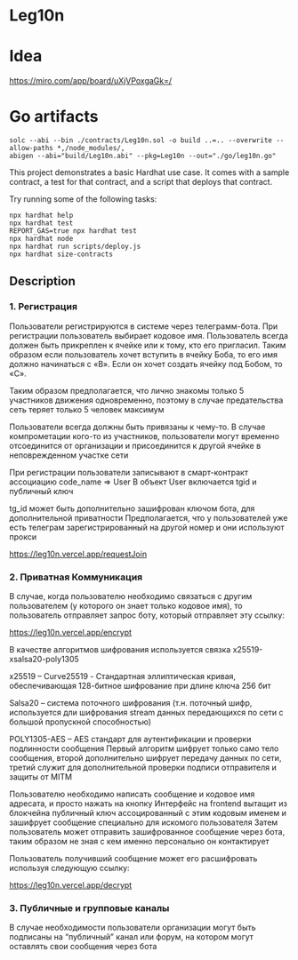 # Leg10n

# Idea
https://miro.com/app/board/uXjVPoxgaGk=/


# Go artifacts
```
solc --abi --bin ./contracts/Leg10n.sol -o build ..=.. --overwrite --allow-paths *,/node_modules/,
abigen --abi="build/Leg10n.abi" --pkg=Leg10n --out="./go/leg10n.go"
```


This project demonstrates a basic Hardhat use case. It comes with a sample contract, a test for that contract, and a script that deploys that contract.

Try running some of the following tasks:

```shell
npx hardhat help
npx hardhat test
REPORT_GAS=true npx hardhat test
npx hardhat node
npx hardhat run scripts/deploy.js
npx hardhat size-contracts

```


## Description

### 1. Регистрация


Пользователи регистрируются в системе через телеграмм-бота. При регистрации пользователь выбирает кодовое имя. Пользователь всегда должен быть прикреплен к ячейке или к тому, кто его пригласил. Таким образом если пользователь хочет вступить в ячейку Боба, то его имя должно начинаться с «B». Если он хочет создать ячейку под Бобом, то «C».

Таким образом предполагается, что лично знакомы только 5 участников движения одновременно, поэтому в случае предательства сеть теряет только 5 человек максимум

Пользователи всегда должны быть привязаны к чему-то. В случае компрометации кого-то из участников, пользователи могут временно отсоединится от организации и присоединится к другой ячейке в неповрежденном участке сети


При регистрации пользователи записывают в смарт-контракт ассоциацию code_name => User
В объект User включается tgid и публичный ключ

tg_id может быть дополнительно зашифрован ключом бота, для дополнительной приватности
Предполагается, что у пользователей уже есть телеграм зарегистрированный на другой номер и они используют прокси

https://leg10n.vercel.app/requestJoin


### 2. Приватная Коммуникация

В случае, когда пользователю необходимо связаться с другим пользователем (у которого он знает только кодовое имя), то пользователь отправляет запрос боту, который отправляет эту ссылку:

https://leg10n.vercel.app/encrypt

В качестве алгоритмов шифрования используется связка x25519-xsalsa20-poly1305

x25519 – Curve25519 - Стандартная эллиптическая кривая, обеспечивающая 128-битное шифрование при длине ключа 256 бит

Salsa20 – система поточного шифрования (т.н. поточный шифр, используется дли шифрования stream данных передающихся по сети с большой пропускной способностью)

POLY1305-AES – AES стандарт для аутентификации и проверки подлинности сообщения
Первый алгоритм шифрует только само тело сообщения, второй дополнительно шифрует передачу данных по сети, третий служит для дополнительной проверки подписи отправителя и защиты от MITM

Пользователю необходимо написать сообщение и кодовое имя адресата, и просто нажать на кнопку
Интерфейс на frontend вытащит из блокчейна публичный ключ ассоцированный с этим кодовым именем и зашифрует сообщение специально для искомого пользователя
Затем пользователь может отправить зашифрованное сообщение через бота, таким образом не зная с кем именно персонально он контактирует

Пользователь получивший сообщение может его расшифровать используя следующую ссылку: 

https://leg10n.vercel.app/decrypt

### 3. Публичные и групповые каналы


В случае необходимости пользователи организации могут быть подписаны на “публичный” канал или форум, на котором могут оставлять свои сообщения через бота


